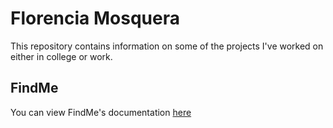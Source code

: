 # Florencia Mosquera

This repository contains information on some of the projects I've worked on either in college or work.

## FindMe
You can view FindMe's documentation [here](./ISP.pdf)

